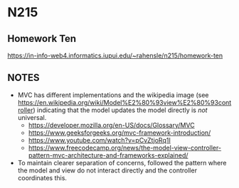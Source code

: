 # N215

## Homework Ten

https://in-info-web4.informatics.iupui.edu/~rahensle/n215/homework-ten

## NOTES

- MVC has different implementations and the wikipedia image (see https://en.wikipedia.org/wiki/Model%E2%80%93view%E2%80%93controller) indicating that the model updates the model directly is _not_ universal.
  - https://developer.mozilla.org/en-US/docs/Glossary/MVC
  - https://www.geeksforgeeks.org/mvc-framework-introduction/
  - https://www.youtube.com/watch?v=pCvZtjoRq1I
  - https://www.freecodecamp.org/news/the-model-view-controller-pattern-mvc-architecture-and-frameworks-explained/
- To maintain clearer separation of concerns, followed the pattern where the model and view do not interact directly and the controller coordinates this.
